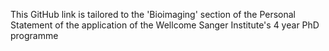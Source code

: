 This GitHub link is tailored to the 'Bioimaging' section of the Personal Statement of the application of the Wellcome Sanger Institute's 4 year PhD programme
